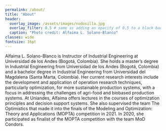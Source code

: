 ```yaml
---
permalink: /about/
title: "About"
header:
  overlay_image: /assets/images/nudosilla.jpg
  overlay_filter: 0.5 # same as adding an opacity of 0.5 to a black background
  caption: "Photo credit: Alfaima L. Solano-Blanco"
classes: wide
fontsize: 16pt
---
```


Alfaima L. Solano-Blanco is Instructor of Industrial Engineering at Universidad de los Andes (Bogotá, Colombia). She holds a master’s degree in Industrial Engineering from Universidad de los Andes (Bogotá, Colombia) and a bachelor degree in Industrial Engineering from Universidad del Magdalena (Santa Marta, Colombia). Her current research interests include the development and application of operation research techniques, particularly optimization, for more sustainable production systems, with a focus in addressing the challenges of agri-food and biobased production systems. At Uniandes, Alfaima offers lectures in the courses of optimization principles and decision support systems. She also supervised the team The Optimistics that made it into the finals of the Modeling and Optimization: Theory and Applications (MOPTA) competition in 2021. In 2020, she participated as finalist of the MOPTA competition with the team MαD Condors. 